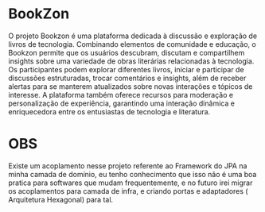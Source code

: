 # BookZon
O projeto Bookzon é uma plataforma dedicada à discussão e exploração de livros de tecnologia. Combinando elementos de comunidade e educação, o Bookzon permite que os usuários descubram, discutam e compartilhem insights sobre uma variedade de obras literárias relacionadas à tecnologia. Os participantes podem explorar diferentes livros, iniciar e participar de discussões estruturadas, trocar comentários e insights, além de receber alertas para se manterem atualizados sobre novas interações e tópicos de interesse. A plataforma também oferece recursos para moderação e personalização de experiência, garantindo uma interação dinâmica e enriquecedora entre os entusiastas de tecnologia e literatura.


# OBS

Existe um acoplamento nesse projeto referente ao Framework do JPA na minha camada de domínio, eu tenho conhecimento que isso não é uma boa pratica para softwares que mudam frequentemente, e no futuro irei migrar os acoplamentos para camada de infra, e criando portas e adaptadores ( Arquitetura Hexagonal) para tal.

